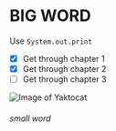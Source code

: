 # BIG WORD
Use `System.out.print`

- [x] Get through chapter 1
- [x] Get through chapter 2
- [ ] Get through chapter 3

![Image of Yaktocat](https://octodex.github.com/images/yaktocat.png)
###### small word
